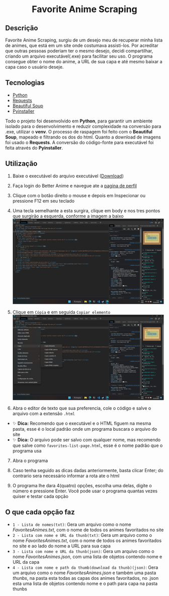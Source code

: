<h1 align="center">Favorite Anime Scraping</h1>

## Descrição
Favorite Anime Scraping, surgiu de um desejo meu de recuperar minha lista de animes, que está em um site onde costumava assisti-los. Por acreditar que outras pessoas poderiam ter o mesmo desejo, decidi compartilhar, criando um arquivo executável(.exe) para facilitar seu uso. O programa consegue obter o nome do anime, a URL de sua capa e até mesmo baixar a capa caso o usuário deseje.

## Tecnologias
* [Python](https://www.python.org/)
* [Requests](https://requests.readthedocs.io/en/latest/)
* [Beautiful Soup](https://www.crummy.com/software/BeautifulSoup/bs4/doc.ptbr/)
* [Pyinstaller](https://pyinstaller.org/en/stable/)

Todo o projeto foi desenvolvido em **Python**, para garantir um ambiente isolado para o desenvolvimento e reduzir complexidade na conversão para .exe, utilizar o **venv**. O processo de raspagem foi feito com o **Beautiful Soup**, mapeado e filtrando os dos do html. Quanto a download de imagens foi usado o **Requests**. A conversão do código-fonte para executável foi feita através do **Pyinstaller**.

## Utilização
1. Baixe o executável do arquivo executável ([Download](https://github.com/JeffersonSimplicio/scraping-favorite-anime/raw/main/animeScraping.exe))

2. Faça login do Better Anime e navegue ate a [pagina de perfil](https://betteranime.net/minha-conta)

3. Clique com o botão direito o mouse e depois em Inspecionar ou pressione F12 em seu teclado

4. Uma tecla semelhante a esta surgira, clique em body e nos tres pontos que surgirão a esquerda, conforme a imagem a baixo
![image](./images_docs/image1.png)

5. Clique em `Cópia` e em seguida `Copiar elemento`
![image](./images_docs/image2.png)

6. Abra o editor de texto que sua preferencia, cole o código e salve o arquivo com a extensão `.html`
- ✨ **Dica:** Recomendo que o executável e o HTML figuem na mesma pasta, esse é o local padrão onde um programa buscara o arquivo do site
- ✨ **Dica:** O arquivo pode ser salvo com qualquer nome, mas recomendo que salve como `favorites-list-page.html`, esse é o nome padrão que o programa usa

7. Abra o programa

8. Caso tenha seguido as dicas dadas anteriormente, basta clicar Enter; do contrario sera necessário informar a rota ate o html

9.  O programa lhe dara 4(quatro) opções, escolha uma delas, digite o número e pressione Enter. Você pode usar o programa quantas vezes quiser e testar cada opção

## O que cada opção faz
 - `1 - Lista de nomes(txt)`: Gera um arquivo como o nome *FavoritesAnimes.txt*, com o nome de todos os animes favoritados no site
 - `2 - Lista com nome e URL da thunb(txt)`: Gera um arquivo como o nome *FavoritesAnimes.txt*, com o nome de todos os animes favoritados no site e ao lado do nome a URL para sua capa
 - `3 - Lista com nome e URL da thunb(json)`: Gera um arquivo como o nome *FavoritesAnimes.json*, com uma lista de objetos contendo nome e URL da capa
 - `4 - Lista com nome e path da thumb(download da thunb)(json)`: Gera um arquivo como o nome *FavoritesAnimes.json* e também uma pasta *thunbs*, na pasta esta todas as capas dos animes favoritados, no .json esta uma lista de objetos contendo nome e o path para capa na pasta thunbs